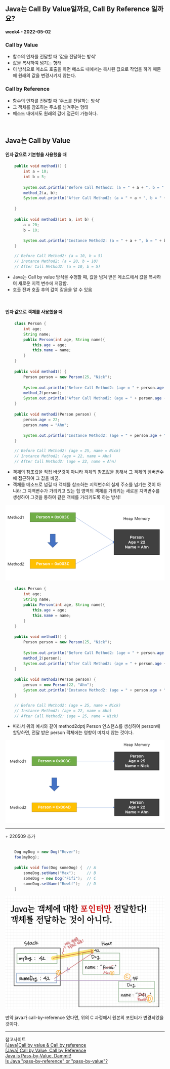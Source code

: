 ## Java는 Call By Value일까요, Call By Reference 일까요?
#### week4 - 2022-05-02

### Call by Value
- 함수의 인자를 전달할 때 '값을 전달하는 방식'
- 값을 복사하여 넘기는 형태
- 이 방식으로 메소드 호출을 하면 메소드 내에서는 복사된 값으로 작업을 하기 때문에 원래의 값을 변경시키지 않는다.
  
### Call by Reference
- 함수의 인자를 전달할 때 '주소를 전달하는 방식'
- 그 객체를 참조하는 주소를 넘겨주는 형태
- 메소드 내에서도 원래의 값에 접근이 가능하다.
<br>  

## Java는 **Call by Value**

#### 인자 값으로 기본형을 사용했을 때
```java
    public void method1() {
        int a = 10;
        int b = 5;

        System.out.println("Before Call Method2: (a = " + a + ", b = " + b +" )");
        method_2(a, b);
        System.out.println("After Call Method2: (a = " + a + ", b = " + b +" )");

    }

    public void method2(int a, int b) {
        a = 20;
        b = 10;

        System.out.println("Instance Method2: (a = " + a + ", b = " + b +" )");
    }

```

```java
    // Before Call Method2: (a = 10, b = 5)
    // Instance Method2: (a = 20, b = 10)
    // After Call Method2: (a = 10, b = 5)
```

- Java는 Call by value 방식을 수행할 때, 값을 넘겨 받은 메소드에서 값을 복사하여 새로운 지역 변수에 저장함.
- 호출 전과 호출 후의 값이 같음을 알 수 있음

<br>  

#### 인자 값으로 객체를 사용했을 때

```java
    class Person {
        int age;
        String name;
        public Person(int age, String name){
            this.age = age;
            this.name = name;
        }
    }

    public void method1() {
        Person person = new Person(25, "Nick");

        System.out.println("Before Call Method2: (age = " + person.age + ", name = " + person.name +" )");
        method_2(person);
        System.out.println("After Call Method2: (age = " + person.age + ", name = " + person.name +" )");
    }

    public void method2(Person person) {
        person.age = 22;
        person.name = "Ahn";

        System.out.println("Instance Method2: (age = " + person.age + ", name = " + person.name +" )");
    }

```

```java
    // Before Call Method2: (age = 25, name = Nick)
    // Instance Method2: (age = 22, name = Ahn)
    // After Call Method2: (age = 22, name = Ahn)
```


- 객체의 참조값을 직접 바꾼것이 아니라 객체의 참조값을 통해서 그 객체의 멤버변수에 접근하여 그 값을 바꿈.
- 객체를 메소드로 넘길 때 객체를 참조하는 지역변수의 실제 주소를 넘기는 것이 아니라 그 지역변수가 가리키고 있는 힙 영역의 객체를 가리키는 새로운 지역변수를 생성하여 그것을 통하여 같은 객체를 가리키도록 하는 방식!
  
![java](image/week4_java1.png)


```java
    class Person {
        int age;
        String name;
        public Person(int age, String name){
            this.age = age;
            this.name = name;
        }
    }

    public void method1() {
        Person person = new Person(25, "Nick");

        System.out.println("Before Call Method2: (age = " + person.age + ", name = " + person.name +" )");
        method_2(person);
        System.out.println("After Call Method2: (age = " + person.age + ", name = " + person.name +" )");
    }

    public void method2(Person person) {
        person = new Person(22, "Ahn");
        System.out.println("Instance Method2: (age = " + person.age + ", name = " + person.name +" )");
    }

```

```java
    // Before Call Method2: (age = 25, name = Nick)
    // Instance Method2: (age = 22, name = Ahn)
    // After Call Method2: (age = 25, name = Nick)
```
- 따라서 위의 예시와 같이 method2dptj Person 인스턴스를 생성하여 person에 할당하면, 전달 받은 person 객체에는 영향이 미치지 않는 것이다.

![java](image/week4_java2.png)

---
\+ 220509 추가
```java

    Dog myDog = new Dog("Rover");
    foo(myDog);

    public void foo(Dog someDog) {  // A
        someDog.setName("Max");     // B
        someDog = new Dog("Fifi");  // C
        someDog.setName("Rowlf");   // D
    }

```

![java](image/week4_java3.jpg)

만약 java가 call-by-reference 였다면, 위의 C 과정에서 원본의 포인터가 변경되었을 것이다.

---
참고사이트  
[[Java]Call by value & Call by reference](https://hyoje420.tistory.com/6)  
[[Java] Call by Value, Call by Reference](https://velog.io/@ahnick/Java-Call-by-Value-Call-by-Reference)  
[Java is Pass-by-Value, Dammit!](https://www.javadude.com/articles/passbyvalue.htm)  
[Is Java "pass-by-reference" or "pass-by-value"?](https://stackoverflow.com/questions/40480/is-java-pass-by-reference-or-pass-by-value/40523#40523)